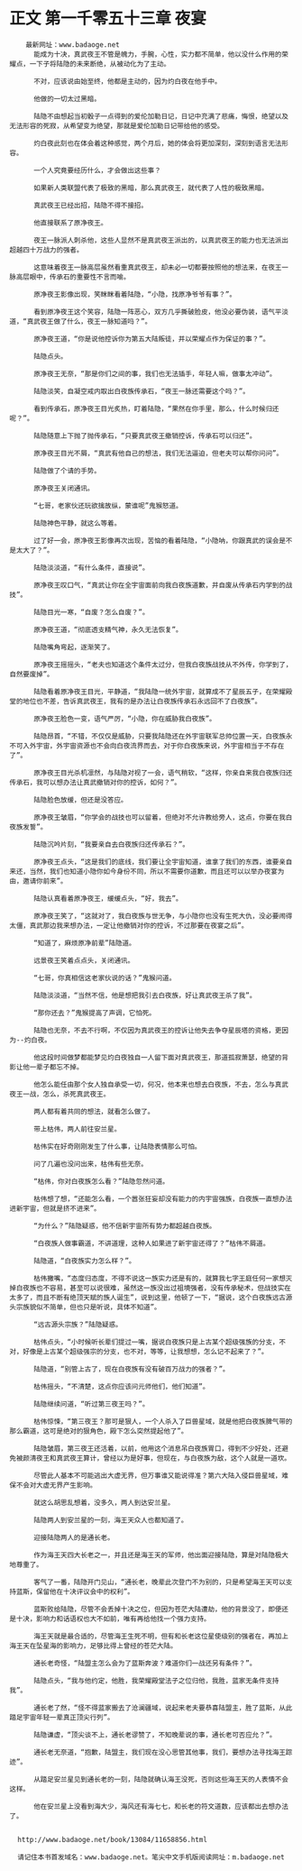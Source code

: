 # 正文 第一千零五十三章 夜宴
        最新网址：www.badaoge.net
          能成为十决，真武夜王不管是魄力，手腕，心性，实力都不简单，他以没什么作用的荣耀点，一下子将陆隐的未来断绝，从被动化为了主动。
      
          不对，应该说由始至终，他都是主动的，因为灼白夜在他手中。
      
          他做的一切太过黑暗。
      
          陆隐不由想起当初骰子一点得到的爱伦加勒日记，日记中充满了悲痛，悔恨，绝望以及无法形容的死寂，从希望变为绝望，那就是爱伦加勒日记带给他的感受。
      
          灼白夜此刻也在体会着这种感觉，两个月后，她的体会将更加深刻，深刻到语言无法形容。
      
          一个人究竟要经历什么，才会做出这些事？
      
          如果新人类联盟代表了极致的黑暗，那么真武夜王，就代表了人性的极致黑暗。
      
          真武夜王已经出招，陆隐不得不接招。
      
          他直接联系了原净夜王。
      
          夜王一脉派人刺杀他，这些人显然不是真武夜王派出的，以真武夜王的能力也无法派出超越四十万战力的强者。
      
          这意味着夜王一脉高层虽然看重真武夜王，却未必一切都要按照他的想法来，在夜王一脉高层眼中，传承石的重要性不言而喻。
      
          原净夜王影像出现，笑眯眯看着陆隐，“小隐，找原净爷爷有事？”。
      
          看到原净夜王这个笑容，陆隐一阵恶心，双方几乎撕破脸皮，他没必要伪装，语气平淡道，“真武夜王做了什么，夜王一脉知道吗？”。
      
          原净夜王道，“你是说他控诉你为第五大陆叛徒，并以荣耀点作为保证的事？”。
      
          陆隐点头。
      
          原净夜王无奈，“那是你们之间的事，我们也无法插手，年轻人嘛，做事太冲动”。
      
          陆隐淡笑，自凝空戒内取出白夜族传承石，“夜王一脉还需要这个吗？”。
      
          看到传承石，原净夜王目光炙热，盯着陆隐，“果然在你手里，那么，什么时候归还呢？”。
      
          陆隐随意上下抛了抛传承石，“只要真武夜王撤销控诉，传承石可以归还”。
      
          原净夜王目光不屑，“真武有他自己的想法，我们无法逼迫，但老夫可以帮你问问”。
      
          陆隐做了个请的手势。
      
          原净夜王关闭通讯。
      
          “七哥，老家伙还玩欲擒故纵，蒙谁呢”鬼猴怒道。
      
          陆隐神色平静，就这么等着。
      
          过了好一会，原净夜王影像再次出现，苦恼的看着陆隐，“小隐呐，你跟真武的误会是不是太大了？”。
      
          陆隐淡淡道，“有什么条件，直接说”。
      
          原净夜王叹口气，“真武让你在全宇宙面前向我白夜族道歉，并自废从传承石内学到的战技”。
      
          陆隐目光一寒，“自废？怎么自废？”。
      
          原净夜王道，“彻底透支精气神，永久无法恢复”。
      
          陆隐嘴角弯起，逐渐笑了。
      
          原净夜王摇摇头，“老夫也知道这个条件太过分，但我白夜族战技从不外传，你学到了，自然要废掉”。
      
          陆隐看着原净夜王目光，平静道，“我陆隐一统外宇宙，就算成不了星辰五子，在荣耀殿堂的地位也不差，告诉真武夜王，我有的是办法让白夜族传承石永远回不了白夜族”。
      
          原净夜王脸色一变，语气严厉，“小隐，你在威胁我白夜族”。
      
          陆隐昂首，“不错，不仅仅是威胁，只要我陆隐还在外宇宙联军总帅位置一天，白夜族永不可入外宇宙，外宇宙资源也不会向白夜流界而去，对于你白夜族来说，外宇宙相当于不存在了”。
      
          原净夜王目光杀机凛然，与陆隐对视了一会，语气稍软，“这样，你亲自来我白夜族归还传承石，我可以想办法让真武撤销对你的控诉，如何？”。
      
          陆隐脸色放缓，但还是没答应。
      
          原净夜王皱眉，“你学会的战技也可以留着，但绝对不允许教给旁人，这点，你要在我白夜族发誓”。
      
          陆隐沉吟片刻，“我要亲自去白夜族归还传承石？”。
      
          原净夜王点头，“这是我们的底线，我们要让全宇宙知道，谁拿了我们的东西，谁要亲自来还，当然，我们也知道小隐你如今身份不同，所以不需要你道歉，而且还可以以举办夜宴为由，邀请你前来”。
      
          陆隐认真看着原净夜王，缓缓点头，“好，我去”。
      
          原净夜王笑了，“这就对了，我白夜族与世无争，与小隐你也没有生死大仇，没必要闹得太僵，真武那边我来想办法，一定让他撤销对你的控诉，不过那要在夜宴之后”。
      
          “知道了，麻烦原净前辈”陆隐道。
      
          远景夜王笑着点点头，关闭通讯。
      
          “七哥，你真相信这老家伙说的话？”鬼猴问道。
      
          陆隐淡淡道，“当然不信，他是想把我引去白夜族，好让真武夜王杀了我”。
      
          “那你还去？”鬼猴提高了声调，它怕死。
      
          陆隐也无奈，不去不行啊，不仅因为真武夜王的控诉让他失去争夺星辰塔的资格，更因为--灼白夜。
      
          他这段时间做梦都能梦见灼白夜独自一人留下面对真武夜王，那道孤寂萧瑟，绝望的背影让他一辈子都忘不掉。
      
          他怎么能任由那个女人独自承受一切，何况，他本来也想去白夜族，不去，怎么与真武夜王一战，怎么，杀死真武夜王。
      
          两人都有着共同的想法，就看怎么做了。
      
          带上枯伟，两人前往安兰星。
      
          枯伟实在好奇刚刚发生了什么事，让陆隐表情那么可怕。
      
          问了几遍也没问出来，枯伟有些无奈。
      
          “枯伟，你对白夜族怎么看？”陆隐忽然问道。
      
          枯伟想了想，“还能怎么看，一个嚣张狂妄却没有能力的内宇宙强族，白夜族一直想办法进新宇宙，但就是挤不进来”。
      
          “为什么？”陆隐疑惑，他不信新宇宙所有势力都超越白夜族。
      
          “白夜族人做事霸道，不讲道理，这种人如果进了新宇宙还得了？”枯伟不屑道。
      
          陆隐道，“白夜族实力怎么样？”。
      
          枯伟撇嘴，“态度归态度，不得不说这一族实力还是有的，就算我七字王庭任何一家想灭掉白夜族也不容易，甚至可以说很难，虽然这一族没出过祖境强者，没有传承秘术，但战技实在太多了，而且不断有绝顶天赋的族人诞生”，说到这里，他顿了一下，“据说，这个白夜族远古源头宗族貌似不简单，但也只是听说，具体不知道”。
      
          “远古源头宗族？”陆隐疑惑。
      
          枯伟点头，“小时候听长辈们提过一嘴，据说白夜族只是上古某个超级强族的分支，不对，好像是上古某个超级强宗的分支，也不对，等等，让我想想，怎么记不起来了？”。
      
          陆隐道，“别管上古了，现在白夜族有没有破百万战力的强者？”。
      
          枯伟摇头，“不清楚，这点你应该问元师他们，他们知道”。
      
          陆隐继续问道，“听过第三夜王吗？”。
      
          枯伟惊悚，“第三夜王？那可是狠人，一个人杀入了巨兽星域，就是他把白夜族脾气带的那么霸道，这可是绝对的狠角色，殿下怎么突然提起他了”。
      
          陆隐皱眉，第三夜王还活着，以前，他用这个消息吊白夜族胃口，得到不少好处，还避免被颜清夜王和真武夜王算计，曾经以为是好事，但现在，与白夜族为敌，这个人就是一道坎。
      
          尽管此人基本不可能逃出大虚无界，但万事谁又能说得准？第六大陆入侵巨兽星域，难保不会对大虚无界产生影响。
      
          就这么胡思乱想着，没多久，两人到达安兰星。
      
          陆隐两人到安兰星的一刻，海王天众人也都知道了。
      
          迎接陆隐两人的是通长老。
      
          作为海王天四大长老之一，并且还是海王天的军师，他出面迎接陆隐，算是对陆隐极大地尊重了。
      
          客气了一番，陆隐开门见山，“通长老，晚辈此次登门不为别的，只是希望海王天可以支持蓝斯，保留他在十决评议会中的权利”。
      
          蓝斯败给陆隐，尽管不会丢掉十决之位，但因为苍茫大陆遭劫，他的背景没了，即便还是十决，影响力和话语权也大不如前，唯有再给他找一个强力支持。
      
          海王天就是最合适的，尽管海王生死不明，但有和长老这位星使级别的强者在，再加上海王天在坠星海的影响力，足够比得上曾经的苍茫大陆。
      
          通长老奇怪，“陆盟主怎么会为了蓝斯奔波？难道你们一战还另有条件？”。
      
          陆隐点头，“我与他约定，他胜，我荣耀殿堂法子之位归他，我胜，蓝家无条件支持我”。
      
          通长老了然，“怪不得蓝家搬去了沧澜疆域，说起来老夫要恭喜陆盟主，胜了蓝斯，从此踏足宇宙年轻一辈真正顶尖行列”。
      
          陆隐谦虚，“顶尖谈不上，通长老谬赞了，不知晚辈说的事，通长老可否应允？”。
      
          通长老无奈道，“抱歉，陆盟主，我们现在没心思管其他事，我们，要想办法寻找海王踪迹”。
      
          从踏足安兰星见到通长老的一刻，陆隐就确认海王没死，否则这些海王天的人表情不会这样。
      
          他在安兰星上没看到海大少，海风还有海七七，和长老的符文道数，应该都出去想办法了。
      
      
      http://www.badaoge.net/book/13084/11658856.html
      
      请记住本书首发域名：www.badaoge.net。笔尖中文手机版阅读网址：m.badaoge.net